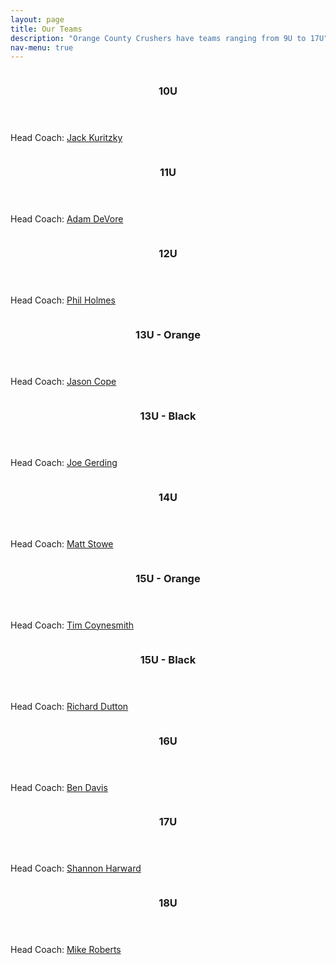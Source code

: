 ```yaml
---
layout: page
title: Our Teams
description: "Orange County Crushers have teams ranging from 9U to 17U"
nav-menu: true
---
```


<!-- Main -->
<div id="main">

<!-- Two -->
<section id="two" class="spotlights">
        <section>
                <a href="#" class="image">
                        <img src="assets/images/10u.jpg" alt="" data-position="top center" />
                </a>
                <div class="content">
                        <div class="inner">
                                <header class="major">
                                        <h3>10U</h3>
                                </header>
                                <p>Head Coach: <a href="mailto:jack.kuritzky@gmail.com">Jack Kuritzky</a></p>
                                <!--
                                <ul class="actions">
                                        <li><a href="9u.html" class="button">Learn more</a></li>
                                </ul>
                                -->
                        </div>
                </div>
        </section>
        <section>
                <a href="#" class="image">
                        <img src="assets/images/11u.jpg" alt="" data-position="top center" />
                </a>
                <div class="content">
                        <div class="inner">
                                <header class="major">
                                        <h3>11U</h3>
                                </header>
                                <p>Head Coach: <a href="mailto:adevore@me.com">Adam DeVore</a></p>
                                <!--
                                <ul class="actions">
                                        <li><a href="10u.html" class="button">Learn more</a></li>
                                </ul>
                                -->
                        </div>
                </div>
        </section>
	<section>
		<a href="#" class="image">
			<img src="assets/images/12u.jpg" alt="" data-position="top center" />
		</a>
		<div class="content">
			<div class="inner">
				<header class="major">
					<h3>12U</h3>
				</header>
                                <p>Head Coach: <a href="mailto:pjholmes99@gmail.com">Phil Holmes</a></p>
                                <!--
				<ul class="actions">
					<li><a href="11u.html" class="button">Learn more</a></li>
				</ul>
                                -->
			</div>
		</div>
	</section>
	<section>
		<a href="#" class="image">
			<img src="assets/images/13u-orange.jpg" alt="" data-position="25% 25%" />
		</a>
		<div class="content">
			<div class="inner">
				<header class="major">
					<h3>13U - Orange</h3>
				</header>
				<p>Head Coach: <a href="mailto:jason@imagequalitylabs.com">Jason Cope</a></p>
                                <!-- FIXME
				<ul class="actions">
					<li><a href="13u-orange.html" class="button">Learn more</a></li>
				</ul>
                                -->
			</div>
		</div>
	</section>
        <section>
                <a href="#" class="image">
                        <img src="assets/images/13u-black.jpg" alt="" data-position="25% 25%" />
                </a>
                <div class="content">
                        <div class="inner">
                                <header class="major">
                                        <h3>13U - Black</h3>
                                </header>
                                <p>Head Coach: <a href="mailto:ncsugerky@yahoo.com">Joe Gerding</a></p>
                                <!-- FIXME
                                <ul class="actions">
                                        <li><a href="13u-black.html" class="button">Learn more</a></li>
                                </ul>
                                -->
                        </div>
                </div>
        </section>
	<section>
		<a href="#" class="image">
			<img src="assets/images/14u.jpg" alt="" data-position="25% 25%" />
		</a>
		<div class="content">
			<div class="inner">
				<header class="major">
					<h3>14U</h3>
				</header>
				<p>Head Coach: <a href="mailto:stowe4077@gmail.com">Matt Stowe</a></p>
                                <!-- FIXME
				<ul class="actions">
					<li><a href="13u.html" class="button">Learn more</a></li>
				</ul>
                                -->
			</div>
		</div>
	</section>
	<section>
		<a href="#" class="image">
			<img src="assets/images/15u-orange.jpg" alt="" data-position="25% 25%" />
		</a>
		<div class="content">
			<div class="inner">
				<header class="major">
					<h3>15U - Orange</h3>
				</header>
				<p>Head Coach: <a href="mailto:coynesmith@gmail.com">Tim Coynesmith</a></p>
                                <!-- FIXME
				<ul class="actions">
					<li><a href="14u-orange.html" class="button">Learn more</a></li>
				</ul>
                                -->
			</div>
		</div>
	</section>
        <section>
                <a href="#" class="image">
                        <img src="assets/images/15u-black.jpg" alt="" data-position="25% 25%" />
                </a>
                <div class="content">
                        <div class="inner">
                                <header class="major">
                                        <h3>15U - Black</h3>
                                </header>
                                <p>Head Coach: <a href="mailto:rduttonnc@gmail.com">Richard Dutton</a></p>
                                <!-- FIXME
                                <ul class="actions">
                                        <li><a href="14u-black.html" class="button">Learn more</a></li>
                                </ul>
                                -->
                        </div>
                </div>
        </section>
	<section>
		<a href="#" class="image">
			<img src="assets/images/16u1.jpg" alt="" data-position="25% 25%" />
		</a>
		<div class="content">
			<div class="inner">
				<header class="major">
					<h3>16U</h3>
				</header>
				<p>Head Coach: <a href="mailto:ben_davis@unc.edu">Ben Davis</a></p>
                                <!-- FIXME
				<ul class="actions">
					<li><a href="15u.html" class="button">Learn more</a></li>
				</ul>
                                -->
			</div>
		</div>
	</section>
	<section>
		<a href="#" class="image">
			<img src="assets/images/17u.jpg" alt="" data-position="25% 25%" />
		</a>
		<div class="content">
			<div class="inner">
				<header class="major">
					<h3>17U</h3>
				</header>
				<p>Head Coach: <a href="mailto:sharward73@gmail.com">Shannon Harward</a></p>
                                <!-- FIXME
				<ul class="actions">
					<li><a href="16u.html" class="button">Learn more</a></li>
				</ul>
                                -->
			</div>
		</div>
	</section>
	<section>
		<a href="#" class="image">
			<img src="assets/images/18u1.jpg" alt="" data-position="25% 25%" />
		</a>
		<div class="content">
			<div class="inner">
				<header class="major">
					<h3>18U</h3>
				</header>
				<p>Head Coach: <a href="mailto:mpr1020@yahoo.com">Mike Roberts</a></p>
                                <!-- FIXME
				<ul class="actions">
					<li><a href="17u.html" class="button">Learn more</a></li>
				</ul>
                                -->
			</div>
		</div>
	</section>
</section>
</div>
